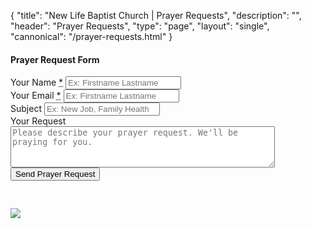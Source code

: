 {
	"title": "New Life Baptist Church | Prayer Requests",
	"description": "",
	"header": "Prayer Requests",
	"type": "page",
	"layout": "single",
	"cannonical": "/prayer-requests.html"
}
<section class="interior-section">
	<div class="container">
		<div class="row">
			<div class="col-xs-12 col-sm-8 col-md-6">
				<h4>Prayer Request Form</h4>
				<form name="contact" method="POST" action="/thankyou.html" netlify>
					<div class="site-input">
						<label for="name">Your Name <abbr title="required">*</abbr></label>
						<input id="name" type="text" name="name" placeholder="Ex: Firstname Lastname" required>
					</div>
					<div class="site-input">
						<label for="email">Your Email <abbr title="required">*</abbr></label>
						<input id="email" type="email" name="email" placeholder="Ex: Firstname Lastname" required>
					</div>	
					<div class="site-input">
						<label for="subject">Subject</label>
						<input id="subject" type="text" name="subject" placeholder="Ex: New Job, Family Health">
					</div>
					<div class="site-input">
						<label for="message">Your Request</label>
						<textarea id="message" rows="4" cols="50" name="message" placeholder="Please describe your prayer request. We'll be praying for you."></textarea>
					</div>
					<div data-netlify-recaptcha></div>
					<button type="submit" class="button blue float-right" style="margin-bottom: 30px;">Send Prayer Request</button>
				</form>
			</div>
			<div class="col-xs-12 col-sm-4 col-md-5 col-md-offset-1">
				<img src="images/slideshow/3.jpg" class="thumbnail">
			</div>
		</div>
	</div>
</section>